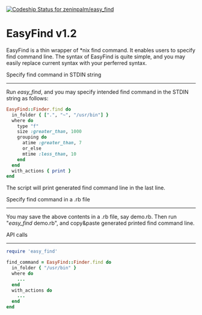 [ ![Codeship Status for zeninpalm/easy_find](https://www.codeship.io/projects/d90d0ce0-fb4e-0131-f607-1228941fa717/status)](https://www.codeship.io/projects/29182)

EasyFind v1.2
=============

EasyFind is a thin wrapper of \*nix find command.
It enables users to specify find command line. The syntax of
EasyFind is quite simple, and you may easily replace current syntax
with your perferred syntax.

Specify find command in STDIN string
_________________

Run *easy_find*, and you may specify intended find command in the STDIN string as follows:
```ruby
EasyFind::Finder.find do
  in_folder { [".", "~", "/usr/bin"] }
  where do
    type "f"
    size :greater_than, 1000
    grouping do
      atime :greater_than, 7
      or_else
      mtime :less_than, 10
    end
  end
  with_actions { print }
end

```
The script will print generated find command line in the last line.

Specify find command in a .rb file
_____________________

You may save the above contents in a .rb file, say demo.rb.
Then run "*easy_find* demo.rb", and copy&paste generated printed find command line.

API calls
_____________________

```ruby
require 'easy_find'

find_command = EasyFind::Finder.find do
  in_folder { "/usr/bin" }
  where do
    ...
  end
  with_actions do
    ...
  end
end
```

